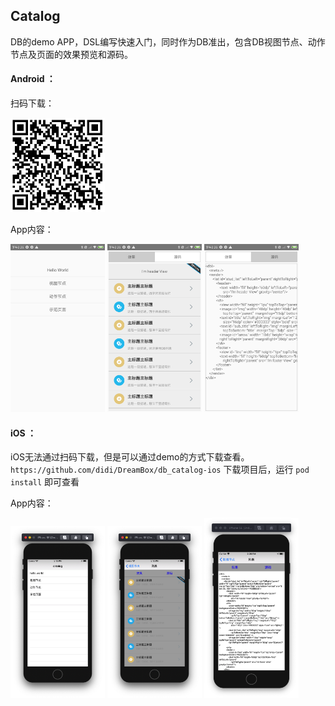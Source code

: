 ## Catalog

DB的demo APP，DSL编写快速入门，同时作为DB准出，包含DB视图节点、动作节点及页面的效果预览和源码。

#### Android ：

扫码下载：

<img src="../assets/catalog_android.png" width="30%">

App内容：

<img src="../assets/catalog_app1.png" width="30%">
<img src="../assets/catalog_app2.png" width="30%">
<img src="../assets/catalog_app3.png" width="30%">

#### iOS ：

iOS无法通过扫码下载，但是可以通过demo的方式下载查看。`https://github.com/didi/DreamBox/db_catalog-ios` 下载项目后，运行 `pod install` 即可查看


App内容：

<img src="../assets/catalog_app1_iOS.png" width="30%">
<img src="../assets/catalog_app2_iOS.png" width="30%">
<img src="../assets/catalog_app3_iOS.png" width="30%">